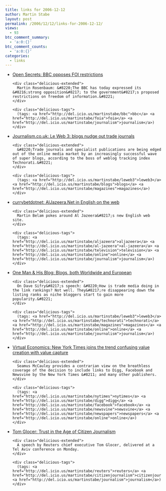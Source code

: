 ```yaml
---
title: links for 2006-12-12
author: Martin Stabe
layout: post
permalink: /2006/12/12/links-for-2006-12-12/
views:
  - 93
btc_comment_summary:
  - 'a:0:{}'
btc_comment_counts:
  - 'a:0:{}'
categories:
  - links
---
```

<ul class="delicious">
  <li>
    <div class="delicious-link">
      <a href="http://www.bbc.co.uk/blogs/opensecrets/2006/12/bbc_opposes_foi_restrictions.html">Open Secrets: BBC opposes FOI restrictions</a>
    </div>
    
    <div class="delicious-extended">
      Martin Rosenbaum: &#8220;The BBC has today expressed its &#8216;strong opposition&#8217; to the government&#8217;s proposed restrictions on freedom of information.&#8221;
    </div>
    
    <div class="delicious-tags">
      (tags: <a href="http://del.icio.us/martinstabe/bbc">bbc</a> <a href="http://del.icio.us/martinstabe/foia">foia</a> <a href="http://del.icio.us/martinstabe/journalism">journalism</a>)
    </div>
  </li>
  
  <li>
    <div class="delicious-link">
      <a href="http://www.journalism.co.uk/news/story3110.shtml">Journalism.co.uk: Le Web 3: blogs nudge out trade journals</a>
    </div>
    
    <div class="delicious-extended">
      &#8220;Trade journals and specialist publications are being edged out of the online media market by an increasingly successful wave of super blogs, according to the boss of weblog tracking index Technorati.&#8221;
    </div>
    
    <div class="delicious-tags">
      (tags: <a href="http://del.icio.us/martinstabe/leweb3">leweb3</a> <a href="http://del.icio.us/martinstabe/blogs">blogs</a> <a href="http://del.icio.us/martinstabe/magazines">magazines</a>)
    </div>
  </li>
  
  <li>
    <div class="delicious-link">
      <a href="http://www.currybet.net/cbet_blog/2006/12/aljazeeranet_in_english_on_the.php">currybetdotnet: AlJazeera.Net in English on the web</a>
    </div>
    
    <div class="delicious-extended">
      Martin Belam pokes around Al Jazeera&#8217;s new English web site.
    </div>
    
    <div class="delicious-tags">
      (tags: <a href="http://del.icio.us/martinstabe/aljazeera">aljazeera</a> <a href="http://del.icio.us/martinstabe/al-jazeera">al-jazeera</a> <a href="http://del.icio.us/martinstabe/television">television</a> <a href="http://del.icio.us/martinstabe/online">online</a> <a href="http://del.icio.us/martinstabe/journalism">journalism</a>)
    </div>
  </li>
  
  <li>
    <div class="delicious-link">
      <a href="http://www.onemanandhisblog.com/archives/2006/12/le_web_3_blogs.html">One Man & His Blog: Blogs, both Worldwide and European</a>
    </div>
    
    <div class="delicious-extended">
      On Dave Sifry&#8217;s speech: &#8220;How is trade media doing in the link rankings? Not well. They&#8217;re disappearing down the listing ranks as niche bloggers start to gain more popularity.&#8221;
    </div>
    
    <div class="delicious-tags">
      (tags: <a href="http://del.icio.us/martinstabe/leweb3">leweb3</a> <a href="http://del.icio.us/martinstabe/technorati">technorati</a> <a href="http://del.icio.us/martinstabe/magazines">magazines</a> <a href="http://del.icio.us/martinstabe/online">online</a> <a href="http://del.icio.us/martinstabe/journalism">journalism</a>)
    </div>
  </li>
  
  <li>
    <div class="delicious-link">
      <a href="http://virtualeconomics.typepad.com/virtualeconomics/2006/12/new_york_times_.html">Virtual Economics: New York Times joins the trend confusing value creation with value capture</a>
    </div>
    
    <div class="delicious-extended">
      Seamus McCauley provides a contrarian view on the breathless coverage of the decision to include links to Digg, Facebook and Newsvine by the New York Times &#8211; and many other publishers.
    </div>
    
    <div class="delicious-tags">
      (tags: <a href="http://del.icio.us/martinstabe/nytimes">nytimes</a> <a href="http://del.icio.us/martinstabe/digg">digg</a> <a href="http://del.icio.us/martinstabe/facebook">facebook</a> <a href="http://del.icio.us/martinstabe/newsvine">newsvine</a> <a href="http://del.icio.us/martinstabe/newspapers">newspapers</a> <a href="http://del.icio.us/martinstabe/online">online</a>)
    </div>
  </li>
  
  <li>
    <div class="delicious-link">
      <a href="http://tomglocer.com/blogs/sample_weblog/archive/2006/12/12/142.aspx">Tom Glocer: Trust in the Age of Citizen Journalism</a>
    </div>
    
    <div class="delicious-extended">
      A speech by Reuters chief executive Tom Glocer, delivered at a Tel Aviv conference on Monday.
    </div>
    
    <div class="delicious-tags">
      (tags: <a href="http://del.icio.us/martinstabe/reuters">reuters</a> <a href="http://del.icio.us/martinstabe/citizenjournalism">citizenjournalism</a> <a href="http://del.icio.us/martinstabe/journalism">journalism</a>)
    </div>
  </li>
</ul>